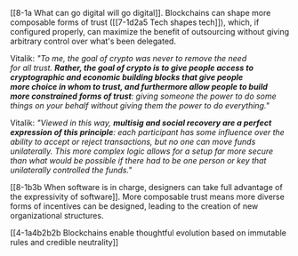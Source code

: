 [[8-1a What can go digital will go digital]]. Blockchains can shape more composable forms of trust ([[7-1d2a5 Tech shapes tech]]), which, if configured properly, can maximize the benefit of outsourcing without giving arbitrary control over what's been delegated.

Vitalik: *"To me, the goal of crypto was never to remove the need for all trust. **Rather, the goal of crypto is to give people access to cryptographic and economic building blocks that give people more choice in whom to trust, and furthermore allow people to build more constrained forms of trust**: giving someone the power to do some things on your behalf without giving them the power to do everything."*

Vitalik: *"Viewed in this way, **multisig and social recovery are a perfect expression of this principle**: each participant has some influence over the ability to accept or reject transactions, but no one can move funds unilaterally. This more complex logic allows for a setup far more secure than what would be possible if there had to be one person or key that unilaterally controlled the funds."*

[[8-1b3b When software is in charge, designers can take full advantage of the expressivity of software]]. More composable trust means more diverse forms of incentives can be designed, leading to the creation of new organizational structures.

[[4-1a4b2b2b Blockchains enable thoughtful evolution based on immutable rules and credible neutrality]]